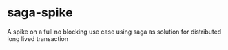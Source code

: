 # saga-spike
A spike on a full no blocking use case using saga as solution for distributed long lived transaction

